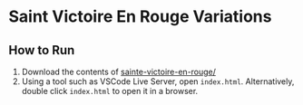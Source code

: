 # Saint Victoire En Rouge Variations
## How to Run
1. Download the contents of [sainte-victoire-en-rouge/](https://github.com/4rt3ry/IGME531/tree/main/saint-victoire-en-rouge)
2. Using a tool such as VSCode Live Server, open `index.html`. Alternatively, double click `index.html` to open it in a browser.
